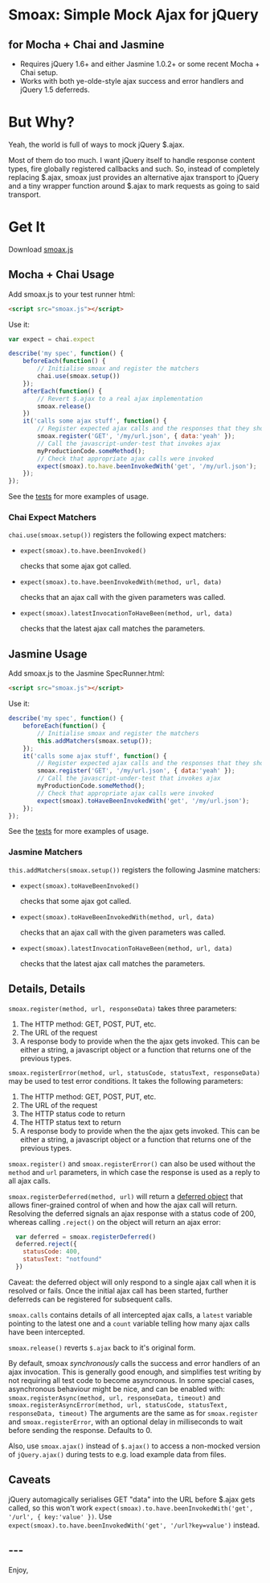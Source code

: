 # Smoax: Simple Mock Ajax for jQuery
## for Mocha + Chai and Jasmine

*  Requires jQuery 1.6+ and either Jasmine 1.0.2+ or some recent Mocha + Chai setup.
*  Works with both ye-olde-style ajax success and error handlers and jQuery 1.5 deferreds.

# But Why?

Yeah, the world is full of ways to mock jQuery $.ajax.

Most of them do too much. I want jQuery itself to handle response content types, fire globally registered callbacks and such.
So, instead of completely replacing $.ajax, smoax just provides an alternative ajax transport to jQuery and a tiny wrapper function around $.ajax to mark requests as going to said transport.

# Get It

Download [smoax.js](https://raw.github.com/mtkopone/smoax/master/smoax.js)

## Mocha + Chai Usage

Add smoax.js to your test runner html:

```html
<script src="smoax.js"></script>
```

Use it:

```javascript
var expect = chai.expect

describe('my spec', function() {
    beforeEach(function() {
        // Initialise smoax and register the matchers
        chai.use(smoax.setup())
    });
    afterEach(function() {
        // Revert $.ajax to a real ajax implementation
        smoax.release()
    })
    it('calls some ajax stuff', function() {
        // Register expected ajax calls and the responses that they should return
        smoax.register('GET', '/my/url.json', { data:'yeah' });
        // Call the javascript-under-test that invokes ajax
        myProductionCode.someMethod();
        // Check that appropriate ajax calls were invoked
        expect(smoax).to.have.beenInvokedWith('get', '/my/url.json');
    });
});
```

See the [tests](https://github.com/mtkopone/smoax/blob/master/test/mocha-test.js) for more examples of usage.

### Chai Expect Matchers

`chai.use(smoax.setup())` registers the following expect matchers:

*  `expect(smoax).to.have.beenInvoked()`

    checks that some ajax got called.

*  `expect(smoax).to.have.beenInvokedWith(method, url, data)`

    checks that an ajax call with the given parameters was called.

*  `expect(smoax).latestInvocationToHaveBeen(method, url, data)`

    checks that the latest ajax call matches the parameters.


## Jasmine Usage

Add smoax.js to the Jasmine SpecRunner.html:

```html
<script src="smoax.js"></script>
```

Use it:

```javascript
describe('my spec', function() {
    beforeEach(function() {
        // Initialise smoax and register the matchers
        this.addMatchers(smoax.setup());
    });
    it('calls some ajax stuff', function() {
        // Register expected ajax calls and the responses that they should return
        smoax.register('GET', '/my/url.json', { data:'yeah' });
        // Call the javascript-under-test that invokes ajax
        myProductionCode.someMethod();
        // Check that appropriate ajax calls were invoked
        expect(smoax).toHaveBeenInvokedWith('get', '/my/url.json');
    });
});
```

See the [tests](https://github.com/mtkopone/smoax/blob/master/test/jasmine-test.js) for more examples of usage.

### Jasmine Matchers

`this.addMatchers(smoax.setup())` registers the following Jasmine matchers:

*  `expect(smoax).toHaveBeenInvoked()`
    
    checks that some ajax got called.

*  `expect(smoax).toHaveBeenInvokedWith(method, url, data)`

    checks that an ajax call with the given parameters was called.

*  `expect(smoax).latestInvocationToHaveBeen(method, url, data)`

    checks that the latest ajax call matches the parameters.

## Details, Details

`smoax.register(method, url, responseData)` takes three parameters:

1.  The HTTP method: GET, POST, PUT, etc.
2.  The URL of the request
3.  A response body to provide when the the ajax gets invoked. This can be either a string, a javascript object or a function that returns one of the previous types.

`smoax.registerError(method, url, statusCode, statusText, responseData)` may be used to test error conditions. It takes the following parameters:

1.  The HTTP method: GET, POST, PUT, etc.
2.  The URL of the request
3.  The HTTP status code to return  
4.  The HTTP status text to return
5.  A response body to provide when the the ajax gets invoked. This can be either a string, a javascript object or a function that returns one of the previous types.

`smoax.register()` and `smoax.registerError()` can also be used without the `method` and `url` parameters, in which case the response is used as a reply to all ajax calls.

`smoax.registerDeferred(method, url)` will return a [deferred object](http://api.jquery.com/category/deferred-object/) that allows finer-grained control of when and how the ajax call will return. Resolving the deferred signals an ajax response with a status code of 200, whereas calling `.reject()` on the object will return an ajax error:

```javascript
  var deferred = smoax.registerDeferred()
  deferred.reject({
    statusCode: 400,
    statusText: "notfound"
  })
```

Caveat: the deferred object will only respond to a single ajax call when it is resolved or fails. Once the initial ajax call has been started, further deferreds can be registered for subsequent calls.

`smoax.calls` contains details of all intercepted ajax calls, a `latest` variable pointing to the latest one and a `count` variable telling how many ajax calls have been intercepted.

`smoax.release()` reverts `$.ajax` back to it's original form.

By default, smoax *synchronously* calls the success and error handlers of an ajax invocation. This is generally good enough, and simplifies test writing by not requiring all test code to become asyncronous. In some special cases, asynchronous behaviour might be nice, and can be enabled with:
`smoax.registerAsync(method, url, responseData, timeout)` and `smoax.registerAsyncError(method, url, statusCode, statusText, responseData, timeout)`
The arguments are the same as for `smoax.register` and `smoax.registerError`, with an optional delay in milliseconds to wait before sending the response. Defaults to 0.

Also, use `smoax.ajax()` instead of `$.ajax()` to access a non-mocked version of `jQuery.ajax()` during tests to e.g. load example data from files.

## Caveats

jQuery automagically serialises GET "data" into the URL before $.ajax gets called, so this won't work `expect(smoax).to.have.beenInvokedWith('get', '/url', { key:'value' })`.
Use `expect(smoax).to.have.beenInvokedWith('get', '/url?key=value')` instead.


## ---

Enjoy,

